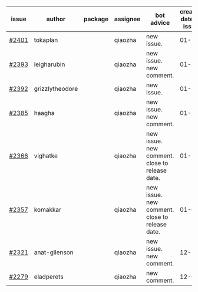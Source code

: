| issue | author | package | assignee | bot advice | created date of issue | target release date | date from target |
| ------ | ------ | ------ | ------ | ------ | ------ | ------ | :-----: |
| [#2401](https://github.com/Azure/sdk-release-request/issues/2401) | tokaplan |  | qiaozha | new issue. | 01-21 | 02-07 |  |
| [#2393](https://github.com/Azure/sdk-release-request/issues/2393) | leigharubin |  | qiaozha | new issue. new comment. | 01-20 | 02-01 |  |
| [#2392](https://github.com/Azure/sdk-release-request/issues/2392) | grizzlytheodore |  | qiaozha | new issue. | 01-19 | 01-28 |  |
| [#2385](https://github.com/Azure/sdk-release-request/issues/2385) | haagha |  | qiaozha | new issue. new comment. | 01-14 | 01-19 |  |
| [#2366](https://github.com/Azure/sdk-release-request/issues/2366) | vighatke |  | qiaozha | new issue. new comment. close to release date.  | 01-10 | 01-24 | 0 |
| [#2357](https://github.com/Azure/sdk-release-request/issues/2357) | komakkar |  | qiaozha | new issue. new comment. close to release date.  | 01-07 | 01-24 | 0 |
| [#2321](https://github.com/Azure/sdk-release-request/issues/2321) | anat-gilenson |  | qiaozha | new issue. new comment. | 12-19 | 01-03 |  |
| [#2279](https://github.com/Azure/sdk-release-request/issues/2279) | eladperets |  | qiaozha | new comment. | 12-04 | 12-08 |  |
